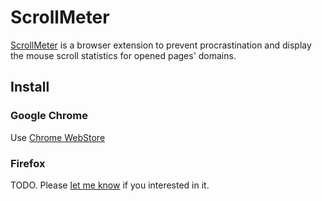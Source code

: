 # ScrollMeter
[ScrollMeter](http://scrollmeter.com/) is a browser extension to prevent procrastination and display the mouse scroll statistics for opened pages' domains.

## Install

### Google Chrome
Use [Chrome WebStore](https://chrome.google.com/webstore/detail/scrollmeter/ejobnjgeiamclonbgoogbiabcbnpffcc)

### Firefox
TODO. Please [let me know](mailto:kpeo.y3k@gmail.com) if you interested in it.
